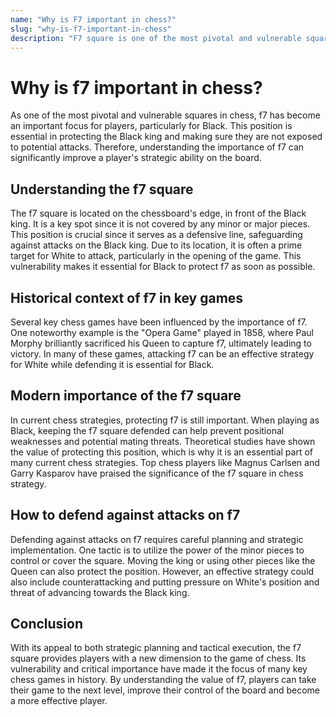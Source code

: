 ```yaml
---
name: "Why is F7 important in chess?"
slug: "why-is-f7-important-in-chess"
description: "F7 square is one of the most pivotal and vulnerable squares in chess. It is a key spot since it is not covered by any minor or major pieces. This position is crucial since it serves as a defensive line, safeguarding against attacks on the Black king. Due to its location, it is often a prime target for White to attack, particularly in the opening of the game. This vulnerability makes it essential for Black to protect f7 as soon as possible."
---
```


# Why is f7 important in chess?

As one of the most pivotal and vulnerable squares in chess, f7 has become an important focus for players, particularly for Black. This position is essential in protecting the Black king and making sure they are not exposed to potential attacks. Therefore, understanding the importance of f7 can significantly improve a player's strategic ability on the board.

## Understanding the f7 square

The f7 square is located on the chessboard's edge, in front of the Black king. It is a key spot since it is not covered by any minor or major pieces. This position is crucial since it serves as a defensive line, safeguarding against attacks on the Black king. Due to its location, it is often a prime target for White to attack, particularly in the opening of the game. This vulnerability makes it essential for Black to protect f7 as soon as possible.

## Historical context of f7 in key games

Several key chess games have been influenced by the importance of f7. One noteworthy example is the "Opera Game" played in 1858, where Paul Morphy brilliantly sacrificed his Queen to capture f7, ultimately leading to victory. In many of these games, attacking f7 can be an effective strategy for White while defending it is essential for Black.

## Modern importance of the f7 square

In current chess strategies, protecting f7 is still important. When playing as Black, keeping the f7 square defended can help prevent positional weaknesses and potential mating threats. Theoretical studies have shown the value of protecting this position, which is why it is an essential part of many current chess strategies. Top chess players like Magnus Carlsen and Garry Kasparov have praised the significance of the f7 square in chess strategy.

## How to defend against attacks on f7

Defending against attacks on f7 requires careful planning and strategic implementation. One tactic is to utilize the power of the minor pieces to control or cover the square. Moving the king or using other pieces like the Queen can also protect the position. However, an effective strategy could also include counterattacking and putting pressure on White's position and threat of advancing towards the Black king.

## Conclusion

With its appeal to both strategic planning and tactical execution, the f7 square provides players with a new dimension to the game of chess. Its vulnerability and critical importance have made it the focus of many key chess games in history. By understanding the value of f7, players can take their game to the next level, improve their control of the board and become a more effective player.
